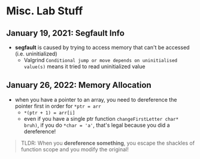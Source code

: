 # Misc. Lab Stuff

## January 19, 2021: Segfault Info

- **segfault** is caused by trying to access memory that can't be accessed (i.e. uninitialized)
  - Valgrind `Conditional jump or move depends on uninitialised value(s)` means it tried to read uninitialized value

## January 26, 2022: Memory Allocation

- when you have a pointer to an array, you need to dereference the pointer first in order for `*ptr = arr`
  - `*(ptr + 1) = arr[i]`
  - even if you have a single ptr function `changeFirstLetter char* bruh)`, if you do `*char = 'a'`, that's legal because you did a dereference!

> TLDR: When you **dereference something**, you escape the shackles of function scope and you modify the original!
